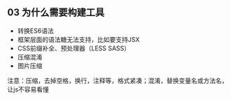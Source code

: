 ## 03 为什么需要构建工具


- 转换ES6语法
- 框架层面的语法糖无法支持，比如要支持JSX
- CSS前缀补全、预处理器（LESS SASS）
- 压缩混淆
- 图片压缩

注意：压缩，去掉空格，换行，注释等，格式紧凑；混淆，替换变量名或方法名，让js不容易看懂
